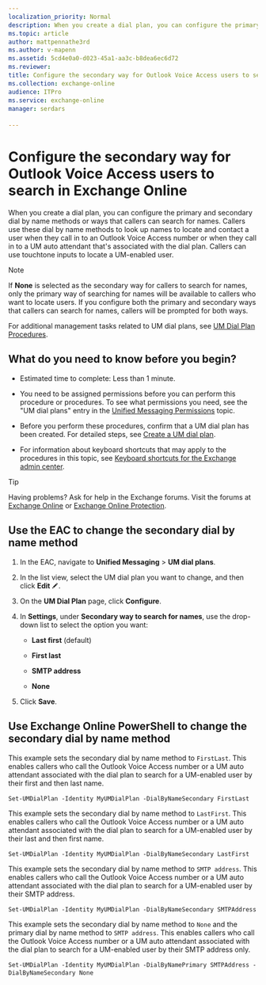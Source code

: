 ```yaml
---
localization_priority: Normal
description: When you create a dial plan, you can configure the primary and secondary dial by name methods or ways that callers can search for names. Callers use these dial by name methods to look up names to locate and contact a user when they call in to an Outlook Voice Access number or when they call in to a UM auto attendant that's associated with the dial plan. Callers can use touchtone inputs to locate a UM-enabled user.
ms.topic: article
author: mattpennathe3rd
ms.author: v-mapenn
ms.assetid: 5cd4e0a0-d023-45a1-aa3c-b8dea6ec6d72
ms.reviewer: 
title: Configure the secondary way for Outlook Voice Access users to search in Exchange Online
ms.collection: exchange-online
audience: ITPro
ms.service: exchange-online
manager: serdars

---
```


# Configure the secondary way for Outlook Voice Access users to search in Exchange Online

When you create a dial plan, you can configure the primary and secondary dial by name methods or ways that callers can search for names. Callers use these dial by name methods to look up names to locate and contact a user when they call in to an Outlook Voice Access number or when they call in to a UM auto attendant that's associated with the dial plan. Callers can use touchtone inputs to locate a UM-enabled user.

> [!NOTE]
> If **None** is selected as the secondary way for callers to search for names, only the primary way of searching for names will be available to callers who want to locate users. If you configure both the primary and secondary ways that callers can search for names, callers will be prompted for both ways.

For additional management tasks related to UM dial plans, see [UM Dial Plan Procedures](https://technet.microsoft.com/library/1bda77c8-c4e2-4ae0-a001-76ae029bf843.aspx).

## What do you need to know before you begin?

- Estimated time to complete: Less than 1 minute.

- You need to be assigned permissions before you can perform this procedure or procedures. To see what permissions you need, see the "UM dial plans" entry in the [Unified Messaging Permissions](https://technet.microsoft.com/library/d326c3bc-8f33-434a-bf02-a83cc26a5498.aspx) topic.

- Before you perform these procedures, confirm that a UM dial plan has been created. For detailed steps, see [Create a UM dial plan](../../voice-mail-unified-messaging/connect-voice-mail-system/create-um-dial-plan.md).

- For information about keyboard shortcuts that may apply to the procedures in this topic, see [Keyboard shortcuts for the Exchange admin center](../../accessibility/keyboard-shortcuts-in-admin-center.md).

> [!TIP]
> Having problems? Ask for help in the Exchange forums. Visit the forums at [Exchange Online](https://go.microsoft.com/fwlink/p/?linkId=267542) or [Exchange Online Protection](https://go.microsoft.com/fwlink/p/?linkId=285351).

## Use the EAC to change the secondary dial by name method

1. In the EAC, navigate to **Unified Messaging** \> **UM dial plans**.

2. In the list view, select the UM dial plan you want to change, and then click **Edit** ![Edit icon](../../media/ITPro_EAC_EditIcon.gif).

3. On the **UM Dial Plan** page, click **Configure**.

4. In **Settings**, under **Secondary way to search for names**, use the drop-down list to select the option you want:

   - **Last first** (default)

   - **First last**

   - **SMTP address**

   - **None**

5. Click **Save**.

## Use Exchange Online PowerShell to change the secondary dial by name method

This example sets the secondary dial by name method to `FirstLast`. This enables callers who call the Outlook Voice Access number or a UM auto attendant associated with the dial plan to search for a UM-enabled user by their first and then last name.

```
Set-UMDialPlan -Identity MyUMDialPlan -DialByNameSecondary FirstLast
```

This example sets the secondary dial by name method to `LastFirst`. This enables callers who call the Outlook Voice Access number or a UM auto attendant associated with the dial plan to search for a UM-enabled user by their last and then first name.

```
Set-UMDialPlan -Identity MyUMDialPlan -DialByNameSecondary LastFirst
```

This example sets the secondary dial by name method to `SMTP address`. This enables callers who call the Outlook Voice Access number or a UM auto attendant associated with the dial plan to search for a UM-enabled user by their SMTP address.

```
Set-UMDialPlan -Identity MyUMDialPlan -DialByNameSecondary SMTPAddress
```

This example sets the secondary dial by name method to `None` and the primary dial by name method to `SMTP address`. This enables callers who call the Outlook Voice Access number or a UM auto attendant associated with the dial plan to search for a UM-enabled user by their SMTP address only.

```
Set-UMDialPlan -Identity MyUMDialPlan -DialByNamePrimary SMTPAddress -DialByNameSecondary None
```
